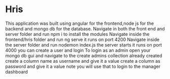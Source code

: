 # Hris

This application was built using angular for the frontend,node js for the backend and mongo db for the database.
Navigate in both the front end and server folder and run npm i to install the modules
Navigate inside the frontend/hris folder and run ng serve it runs on port 4200
Navigate inside the server folder and run nodemon index.js the server starts it runs on port 4000 you can create a user and login 
To login as an admin open your mongo db gui and navigate to the create admins collection already created 
create a column name as username and give it a value 
create a column as password and give it a value note you will use that to login to the manager dashboard
